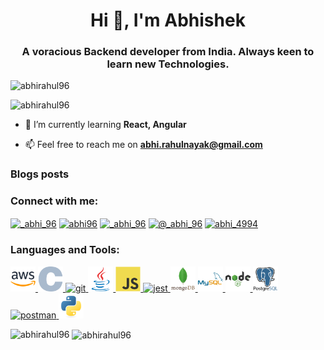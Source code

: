 <h1 align="center">Hi 👋, I'm Abhishek</h1>
<h3 align="center">A voracious Backend developer from India. Always keen to learn new Technologies.</h3>
<p align="centre"><img src="https://i.gifer.com/DXKg.gif" alt="abhirahul96"/></p>
<p align="left"> <img src="https://komarev.com/ghpvc/?username=abhirahul96&label=Profile%20views&color=0e75b6&style=flat" alt="abhirahul96" /> </p>

- 🌱 I’m currently learning **React, Angular**

- 📫 Feel free to reach me on **abhi.rahulnayak@gmail.com**

### Blogs posts
<!-- BLOG-POST-LIST:START -->
<!-- BLOG-POST-LIST:END -->

<h3 align="left">Connect with me:</h3>
<p align="left">
<a href="https://twitter.com/_abhi_96" target="blank"><img align="center" src="https://cdn.jsdelivr.net/npm/simple-icons@3.0.1/icons/twitter.svg" alt="_abhi_96" height="30" width="40" /></a>
<a href="https://linkedin.com/in/abhi96" target="blank"><img align="center" src="https://cdn.jsdelivr.net/npm/simple-icons@3.0.1/icons/linkedin.svg" alt="abhi96" height="30" width="40" /></a>
<a href="https://instagram.com/_abhi_96" target="blank"><img align="center" src="https://cdn.jsdelivr.net/npm/simple-icons@3.0.1/icons/instagram.svg" alt="_abhi_96" height="30" width="40" /></a>
<a href="https://medium.com/@_abhi_96" target="blank"><img align="center" src="https://cdn.jsdelivr.net/npm/simple-icons@3.0.1/icons/medium.svg" alt="@_abhi_96" height="30" width="40" /></a>
<a href="https://www.hackerrank.com/abhi_4994" target="blank"><img align="center" src="https://cdn.jsdelivr.net/npm/simple-icons@3.0.1/icons/hackerrank.svg" alt="abhi_4994" height="30" width="40" /></a>
</p>

<h3 align="left">Languages and Tools:</h3>
<p align="left"> <a href="https://aws.amazon.com" target="_blank"> <img src="https://raw.githubusercontent.com/devicons/devicon/master/icons/amazonwebservices/amazonwebservices-original-wordmark.svg" alt="aws" width="40" height="40"/> </a> <a href="https://www.cprogramming.com/" target="_blank"> <img src="https://raw.githubusercontent.com/devicons/devicon/master/icons/c/c-original.svg" alt="c" width="40" height="40"/> </a> <a href="https://git-scm.com/" target="_blank"> <img src="https://www.vectorlogo.zone/logos/git-scm/git-scm-icon.svg" alt="git" width="40" height="40"/> </a> <a href="https://www.java.com" target="_blank"> <img src="https://raw.githubusercontent.com/devicons/devicon/master/icons/java/java-original.svg" alt="java" width="40" height="40"/> </a> <a href="https://developer.mozilla.org/en-US/docs/Web/JavaScript" target="_blank"> <img src="https://raw.githubusercontent.com/devicons/devicon/master/icons/javascript/javascript-original.svg" alt="javascript" width="40" height="40"/> </a> <a href="https://jestjs.io" target="_blank"> <img src="https://www.vectorlogo.zone/logos/jestjsio/jestjsio-icon.svg" alt="jest" width="40" height="40"/> </a> <a href="https://www.mongodb.com/" target="_blank"> <img src="https://raw.githubusercontent.com/devicons/devicon/master/icons/mongodb/mongodb-original-wordmark.svg" alt="mongodb" width="40" height="40"/> </a> <a href="https://www.mysql.com/" target="_blank"> <img src="https://raw.githubusercontent.com/devicons/devicon/master/icons/mysql/mysql-original-wordmark.svg" alt="mysql" width="40" height="40"/> </a> <a href="https://nodejs.org" target="_blank"> <img src="https://raw.githubusercontent.com/devicons/devicon/master/icons/nodejs/nodejs-original-wordmark.svg" alt="nodejs" width="40" height="40"/> </a> <a href="https://www.postgresql.org" target="_blank"> <img src="https://raw.githubusercontent.com/devicons/devicon/master/icons/postgresql/postgresql-original-wordmark.svg" alt="postgresql" width="40" height="40"/> </a> <a href="https://postman.com" target="_blank"> <img src="https://www.vectorlogo.zone/logos/getpostman/getpostman-icon.svg" alt="postman" width="40" height="40"/> </a> <a href="https://www.python.org" target="_blank"> <img src="https://raw.githubusercontent.com/devicons/devicon/master/icons/python/python-original.svg" alt="python" width="40" height="40"/> </a> </p>

<p><img align="left" src="https://github-readme-stats.vercel.app/api/top-langs?username=abhirahul96&show_icons=true&locale=en&layout=compact" alt="abhirahul96" /></p>

<p>&nbsp;<img align="center" src="https://github-readme-stats.vercel.app/api?username=abhirahul96&show_icons=true&locale=en" alt="abhirahul96" /></p>
